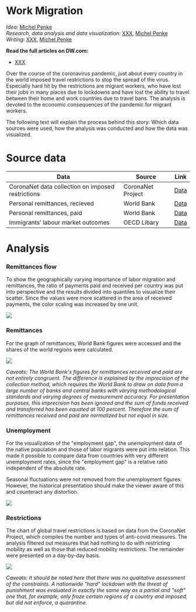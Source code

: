 

# Work Migration

_Idea:_  [Michel Penke](https://michelpenke.de)\
_Research, data analysis and data visualization:_  [XXX](XXX), [Michel Penke](https://michelpenke.de)\
_Writing:_  [XXX](XXX), [Michel Penke](https://michelpenke.de)

**Read the full articles on DW.com:**
- [XXX](https://www.dw.com/en/xxx)

Over the course of the coronavirus pandemic, just about every country in the world imposed travel restrictions to stop the spread of the virus. Especially hard hit by the restrictions are migrant workers, who have lost their jobs in many places due to lockdowns and have lost the ability to travel between their home and work countries due to travel bans. The analysis is devoted to the economic consequences of the pandemic for migrant workers. 

The following text will explain the process behind this story: Which data sources were used, how the analysis was conducted and how the data was visualized.

# Source data



| **Data** | **Source** | **Link** |
| --- | --- | --- |
| CoronaNet data collection on imposed restrictions | CoronaNet Project| [Data](https://www.coronanet-project.org)  |
| Personal remittances, recieved | World Bank | [Data](https://data.worldbank.org/indicator/BX.TRF.PWKR.CD.DT) |
| Personal remittances, paid | World Bank | [Data](https://data.worldbank.org/indicator/BM.TRF.PWKR.CD.DT) |
| Immigrants’ labour market outcomes  | OECD Libary | [Data](https://www.oecd-ilibrary.org/sites/29f23e9d-en/1/3/1/index.html?itemId=/content/publication/29f23e9d-en&_csp_=a9da7d4f182770aaa63ad86232529333&itemIGO=oecd&itemContentType=book#section-d1e10989) |


# Analysis
### Remittances flow

To show the geographically varying importance of labor migration and remittances, the ratio of payments paid and received per country was put into perspective and the results divided into quantiles to visualize their scatter. Since the values were more scattered in the area of received payments, the color scaling was increased by one unit. 

![](graphics/362_en_work-migration_global-flow.png)

### Remittances
For the graph of remittances, World Bank figures were accessed and the shares of the world regions were calculated.

![](graphics/365_en_work-migration_remittances.png)

_Caveats: The World Bank's figures for remittances received and paid are not entirely congruent. The difference is explained by the imprecision of the collection method, which requires the World Bank to draw on data from a large number of banks and central banks with varying methodological standards and varying degrees of measurement accuracy. For presentation purposes, this imprecision has been ignored and the sum of funds received and transferred has been equated at 100 percent. Therefore the sum of remittances received and paid are normalized but not equal in size._

### Unemployment
For the visualization of the "employment gap", the unemployment data of the native population and those of labor migrants were put into relation. This made it possible to compare data from countries with very different unemployment rates, since the "employment gap" is a relative ratio independent of the absolute rate. 

Seasonal fluctuations were not removed from the unemployment figures. However, the historical presentation should make the viewer aware of this and counteract any distortion. 

![](graphics/364_en_work-migration_unemployment.png)

### Restrictions
The chart of global travel restrictions is based on data from the CoronaNet Project, which compiles the number and types of anti-covid measures. The analysis filtered out measures that had nothing to do with restricting mobility as well as those that reduced mobility restrictions. The remainder were presented on a day-by-day basis. 

![](graphics/363_en_work-migration_restrictions.png)

_Caveats: It should be noted here that there was no qualitative assessment of the constraints. A nationwide "hard" lockdown with the threat of punishment was evaluated in exactly the same way as a partial and "soft" one that, for example, only froze certain regions of a country and imposed, but did not enforce, a quarantine._
